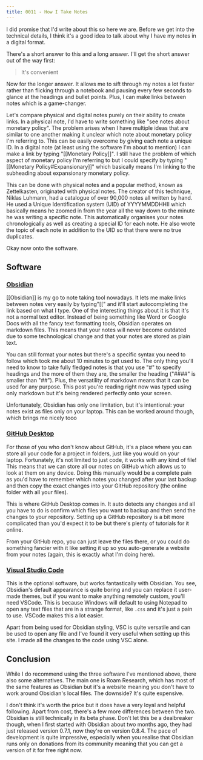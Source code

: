 ```yaml
---
title: 0011 - How I Take Notes
---
```


I did promise that I'd write about this so here we are. Before we get into the technical details, I think it's a good idea to talk about why I have my notes in a digital format.

There's a short answer to this and a long answer. I'll get the short answer out of the way first:
> It's convenient

Now for the longer answer. It allows me to sift through my notes a lot faster rather than flicking through a notebook and pausing every few seconds to glance at the headings and bullet points. Plus, I can make links between notes which is a game-changer.

Let's compare physical and digital notes purely on their ability to create links. In a physical note, I'd have to write something like "see notes about monetary policy". The problem arises when I have multiple ideas that are similar to one another making it unclear which note about monetary policy I'm referring to. This can be easily overcome by giving each note a unique ID. In a digital note (at least using the software I'm about to mention) I can make a link by typing "\[\[Monetary Policy]]". I still have the problem of which aspect of monetary policy I'm referring to but I could specify by typing "\[\[Monetary Policy#Expansionary]]" which basically means I'm linking to the subheading about expansionary monetary policy.

This can be done with physical notes and a popular method, known as Zettelkasten, originated with physical notes. The creator of this technique, Niklas Luhmann, had a catalogue of over 90,000 notes all written by hand. He used a Unique Identification system (UID) of YYYYMMDDHHII which basically means he zoomed in from the year all the way down to the minute he was writing a specific note. This automatically organises your notes chronologically as well as creating a special ID for each note. He also wrote the topic of each note in addition to the UID so that there were no true duplicates.

Okay now onto the software.

## Software
### [Obsidian](https://obsidian.md)
[[Obsidian]] is my go to note taking tool nowadays. It lets me make links between notes very easily by typing"\[\[" and it'll start autocompleting the link based on what I type. One of the interesting things about it is that it's not a normal text editor. Instead of being something like Word or Google Docs with all the fancy text formatting tools, Obsidian operates on markdown files. This means that your notes will never become outdated due to some technological change and that your notes are stored as plain text.

You can still format your notes but there's a specific syntax you need to follow which took me about 10 minutes to get used to. The only thing you'll need to know to take fully fledged notes is that you use "#" to specify headings and the more of them they are, the smaller the heading ("####" is smaller than "##"). Plus, the versatility of markdown means that it can be used for any purpose. This post you're reading right now was typed using only markdown but it's being rendered perfectly onto your screen.

Unfortunately, Obsidian has only one limitation, but it's intentional: your notes exist as files only on your laptop. This can be worked around though, which brings me nicely tooo

### [GitHub Desktop](https://desktop.github.com/)
For those of you who don't know about GitHub, it's a place where you can store all your code for a project in folders, just like you would on your laptop. Fortunately, it's not limited to just code, it works with any kind of file! This means that we can store all our notes on GitHub which allows us to look at them on any device. Doing this manually would be a complete pain as you'd have to remember which notes you changed after your last backup and then copy the exact changes into your GitHub repository (the online folder with all your files).

This is where GitHub Desktop comes in. It auto detects any changes and all you have to do is confirm which files you want to backup and then send the changes to your repository. Setting up a GitHub repository is a bit more complicated than you'd expect it to be but there's plenty of tutorials for it online.

From your GitHub repo, you can just leave the files there, or you could do something fancier with it like setting it up so you auto-generate a website from your notes (again, this is exactly what I'm doing here).

### [Visual Studio Code](https://code.visualstudio.com/)
This is the optional software, but works fantastically with Obsidian. You see, Obsidian's default appearance is quite boring and you can replace it user-made themes, but if you want to make anything remotely custom, you'll need VSCode. This is because Windows will default to using Notepad to open any text files that are in a strange format, like `.css` and it's just a pain to use. VSCode makes this a lot easier.

Apart from being used for Obsidian styling, VSC is quite versatile and can be used to open any file and I've found it very useful when setting up this site. I made all the changes to the code using VSC alone.

## Conclusion
While I do recommend using the three software I've mentioned above, there also some alternatives. The main one is Roam Research, which has most of the same features as Obsidian but it's a website meaning you don't have to work around Obsidian's local files. The downside? It's quite expensive.

I don't think it's worth the price but it does have a very loyal and helpful following. Apart from cost, there's a few more differences between the two. Obsidian is still technically in its beta phase. Don't let this be a dealbreaker though, when I first started with Obsidian about two months ago, they had just released version 0.7.1, now they're on version 0.8.4. The pace of development is quite impressive, especially when you realise that Obsidian runs only on donations from its community meaning that you can get a version of it for free right now. 